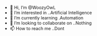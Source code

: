 - 👋 Hi, I’m @WoozyOwL
- 👀 I’m interested in ..Artificial Intelligence
- 🌱 I’m currently learning .Automation 
- 💞️ I’m looking to collaborate on ..Nothing
- 📫 How to reach me ..Dont

<!---
WoozyOwL/WoozyOwL is a ✨ special ✨ repository because its `README.md` (this file) appears on your GitHub profile.
You can click the Preview link to take a look at your changes.
--->

